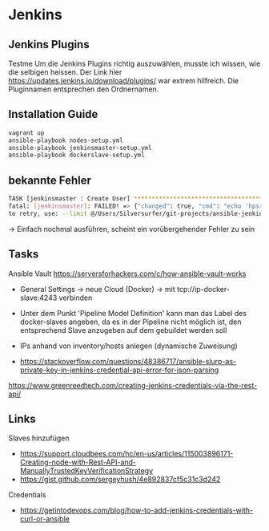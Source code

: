 # Jenkins

## Jenkins Plugins

Testme
Um die Jenkins Plugins richtig auszuwählen, musste ich wissen, wie die selbigen heissen. Der Link hier
<https://updates.jenkins.io/download/plugins/> war extrem hilfreich. Die Pluginnamen entsprechen den Ordnernamen.

## Installation Guide

```bash
vagrant up
ansible-playbook nodes-setup.yml
ansible-playbook jenkinsmaster-setup.yml
ansible-playbook dockerslave-setup.yml
```

## bekannte Fehler

```bash
TASK [jenkinsmaster : Create User] **************************************************************************************************************************
fatal: [jenkinsmaster]: FAILED! => {"changed": true, "cmd": "echo 'hpsr=new hudson.security.HudsonPrivateSecurityRealm(false); hpsr.createAccount(\"dummyuser\", \"dummypassword\")' | java -jar /var/lib/jenkins/jenkins-cli.jar -s http://localhost:8080 groovy =", "delta": "0:00:00.471110", "end": "2018-06-10 20:29:00.895887", "msg": "non-zero return code", "rc": 6, "start": "2018-06-10 20:29:00.424777", "stderr": "\nERROR: anonymous is missing the Overall/Read permission", "stderr_lines": ["", "ERROR: anonymous is missing the Overall/Read permission"], "stdout": "", "stdout_lines": []}
to retry, use: --limit @/Users/Silversurfer/git-projects/ansible-jenkins/setup-jenkins.retry
```

-> Einfach nochmal ausführen, scheint ein vorübergehender Fehler zu sein

## Tasks

Ansible Vault
<https://serversforhackers.com/c/how-ansible-vault-works>

* General Settings -> neue Cloud (Docker) -> mit tcp://ip-docker-slave:4243 verbinden
* Unter dem Punkt 'Pipeline Model Definition' kann man das Label des docker-slaves angeben, da es in der Pipeline nicht möglich ist, den entsprechend Slave anzugeben auf dem gebuildet werden soll

* IPs anhand von inventory/hosts anlegen (dynamische Zuweisung)
* <https://stackoverflow.com/questions/48386717/ansible-slurp-as-private-key-in-jenkins-credential-api-error-for-json-parsing>

https://www.greenreedtech.com/creating-jenkins-credentials-via-the-rest-api/

## Links

Slaves hinzufügen

* <https://support.cloudbees.com/hc/en-us/articles/115003896171-Creating-node-with-Rest-API-and-ManuallyTrustedKeyVerificationStrategy>
* <https://gist.github.com/sergeyhush/4e892837cf5c31c3d242>

Credentials

* <https://getintodevops.com/blog/how-to-add-jenkins-credentials-with-curl-or-ansible>
